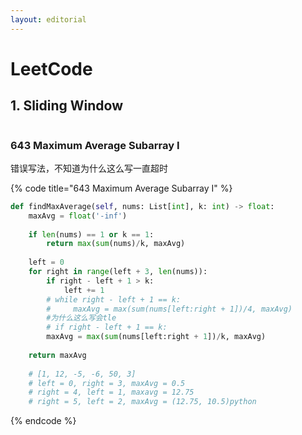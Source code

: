 ```yaml
---
layout: editorial
---
```


# LeetCode

## 1. Sliding Window

```
```





### 643  Maximum Average Subarray I



错误写法，不知道为什么这么写一直超时

{% code title="643  Maximum Average Subarray I" %}
```python
def findMaxAverage(self, nums: List[int], k: int) -> float:
    maxAvg = float('-inf')
    
    if len(nums) == 1 or k == 1:
        return max(sum(nums)/k, maxAvg)
    
    left = 0
    for right in range(left + 3, len(nums)):
        if right - left + 1 > k:
            left += 1
        # while right - left + 1 == k:
        #     maxAvg = max(sum(nums[left:right + 1])/4, maxAvg)
        #为什么这么写会tle
        # if right - left + 1 == k:
        maxAvg = max(sum(nums[left:right + 1])/k, maxAvg)
            
    return maxAvg
        
    # [1, 12, -5, -6, 50, 3]
    # left = 0, right = 3, maxAvg = 0.5
    # right = 4, left = 1, maxavg = 12.75
    # right = 5, left = 2, maxAvg = (12.75, 10.5)python
```
{% endcode %}

